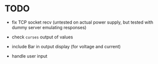 TODO
====

- fix TCP socket recv (untested on actual power supply, but tested with dummy
  server emulating responses)

- check `curses` output of values

- include Bar in output display (for voltage and current)

- handle user input
